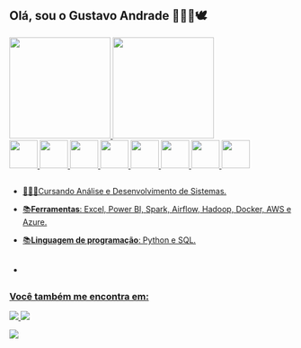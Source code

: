 ## Olá, sou o Gustavo Andrade 👨‍👩‍👦🕊

<div>
<a href="https://github.com/andradegus99">
<img loading="lazy" height="180em" src="https://github-readme-stats.vercel.app/api/top-langs/?username=andradegus99&layout=compact&langs_count=7&theme=radical"/>
<img loading="lazy" height="180em" src="https://github-readme-stats.vercel.app/api?username=andradegus99&show_icons=true&theme=radical&include_all_commits=true&count_private=true"/>
</div>  

<div style="display: inline"> 
  <img width='50' height='50' src="https://cdn.jsdelivr.net/gh/devicons/devicon@latest/icons/python/python-original.svg" />
  <img width='50' height='50' src="https://cdn.jsdelivr.net/gh/devicons/devicon@latest/icons/azuresqldatabase/azuresqldatabase-original.svg" />
  <img width='50' height='50' src="https://cdn.jsdelivr.net/gh/devicons/devicon@latest/icons/docker/docker-original-wordmark.svg" />
  <img width='50' height='50' src="https://cdn.jsdelivr.net/gh/devicons/devicon@latest/icons/apacheairflow/apacheairflow-original-wordmark.svg" />
  <img width='50' height='50' src="https://cdn.jsdelivr.net/gh/devicons/devicon@latest/icons/hadoop/hadoop-original-wordmark.svg" /> 
  <img width='50' height='50' src="https://cdn.jsdelivr.net/gh/devicons/devicon@latest/icons/amazonwebservices/amazonwebservices-plain-wordmark.svg" />
  <img width='50' height='50' src="https://cdn.jsdelivr.net/gh/devicons/devicon@latest/icons/html5/html5-original-wordmark.svg" />
  <img width='50' height='50' src="https://cdn.jsdelivr.net/gh/devicons/devicon@latest/icons/css3/css3-original-wordmark.svg" />
</div> 

## 
- 👨🏻‍🎓Cursando Análise e Desenvolvimento de Sistemas.
- 📚**Ferramentas**: Excel, Power BI, Spark, Airflow, Hadoop, Docker, AWS e Azure.
- 📚**Linguagem de programação**: Python e SQL.

- ##
### Você também me encontra em:
<a href="https://www.linkedin.com/in/gustavo-andrade-993095349/"> 
  <img src="https://img.shields.io/badge/linkedin-%230077B5.svg?style=for-the-badge&logo=linkedin&logoColor=white" />
</a> 

<a href="https://api.whatsapp.com/send/?phone=5511968561740&text&type=phone_number&app_absent=0" /> 
  <img src="https://img.shields.io/badge/WhatsApp-25D366?style=for-the-badge&logo=whatsapp&logoColor=white" />
</a> 

 <a href = "mailto:gustavo178andrade99@gmail.com"><img src="https://img.shields.io/badge/-Gmail-%23333?style=for-the-badge&logo=gmail&logoColor=white" target="_blank"></a>
